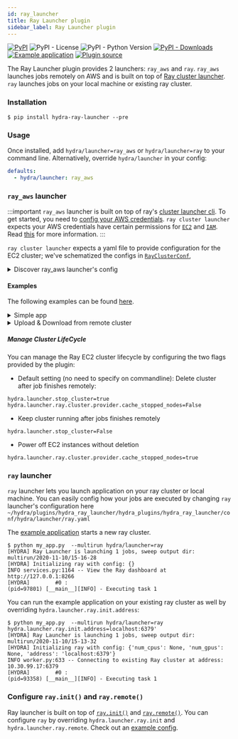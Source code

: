 ```yaml
---
id: ray_launcher
title: Ray Launcher plugin
sidebar_label: Ray Launcher plugin
---
```


[![PyPI](https://img.shields.io/pypi/v/hydra-ray-launcher)](https://pypi.org/project/hydra-ray-launcher/)
![PyPI - License](https://img.shields.io/pypi/l/hydra-ray-launcher)
![PyPI - Python Version](https://img.shields.io/pypi/pyversions/hydra-ray-launcher)
[![PyPI - Downloads](https://img.shields.io/pypi/dm/hydra-ray-launcher.svg)](https://pypistats.org/packages/hydra-ray-launcher)
[![Example application](https://img.shields.io/badge/-Example%20application-informational)](https://github.com/facebookresearch/hydra/tree/1.0_branch/plugins/hydra_ray_launcher/examples)
[![Plugin source](https://img.shields.io/badge/-Plugin%20source-informational)](https://github.com/facebookresearch/hydra/tree/1.0_branch/plugins/hydra_ray_launcher)


The Ray Launcher plugin provides 2 launchers: `ray_aws` and `ray`. 
 `ray_aws` launches jobs remotely on AWS and is built on top of [Ray cluster launcher](https://docs.ray.io/en/latest/cluster/launcher.html). `ray` launches jobs on your local machine or existing ray cluster. 


### Installation

```commandline
$ pip install hydra-ray-launcher --pre
```

### Usage
Once installed, add `hydra/launcher=ray_aws` or `hydra/launcher=ray` to your command line. Alternatively, override `hydra/launcher` in your config:

```yaml
defaults:
  - hydra/launcher: ray_aws
```


### `ray_aws` launcher

:::important
`ray_aws` launcher is built on top of ray's [cluster launcher cli](https://docs.ray.io/en/latest/cluster/launcher.html). To get started, you need to 
[config your AWS credentials](https://docs.aws.amazon.com/cli/latest/userguide/cli-configure-files.html).
`ray cluster launcher` expects your AWS credentials have certain permissions for [`EC2`](https://aws.amazon.com/ec2) and [`IAM`](https://aws.amazon.com/iam). Read [this](https://github.com/ray-project/ray/issues/9327) for more information.
:::

`ray cluster launcher` expects a yaml file to provide configuration for the EC2 cluster; we've schematized the configs in [`RayClusterConf`](https://github.com/facebookresearch/hydra/blob/master/plugins/hydra_ray_launcher/hydra_plugins/hydra_ray_launcher/conf/__init__.py), 

<details><summary>Discover ray_aws launcher's config</summary>

```commandline
$ python my_app.py hydra/launcher=ray_aws --cfg hydra -p hydra.launcher
# @package hydra.launcher
_target_: hydra_plugins.hydra_ray_launcher.ray_aws_launcher.RayAWSLauncher
env_setup:
  pip_packages:
    omegaconf: 2.0.5
    hydra_core: 1.0.4
    ray: 1.0.1.post1
    cloudpickle: 1.6.0
    pickle5: 0.0.11
    hydra_ray_launcher: 0.1.2
  commands:
  - conda create -n hydra_${python_version:micro} python=${python_version:micro} -y
  - echo 'export PATH="$HOME/anaconda3/envs/hydra_${python_version:micro}/bin:$PATH"'
    >> ~/.bashrc
ray:
  init:
    address: null
  remote: {}
  cluster:
    cluster_name: default
    min_workers: 0
    max_workers: 1
    initial_workers: 0
    autoscaling_mode: default
    target_utilization_fraction: 0.8
    idle_timeout_minutes: 5
    docker:
      image: ''
      container_name: ''
      pull_before_run: true
      run_options: []
    provider:
      type: aws
      region: us-west-2
      availability_zone: us-west-2a,us-west-2b
      cache_stopped_nodes: false
      key_pair:
        key_name: hydra
    auth:
      ssh_user: ubuntu
    head_node:
      InstanceType: m5.large
      ImageId: ami-008d8ed4bd7dc2485
    worker_nodes:
      InstanceType: m5.large
      ImageId: ami-008d8ed4bd7dc2485
    file_mounts: {}
    initialization_commands: []
    setup_commands: []
    head_setup_commands: []
    worker_setup_commands: []
    head_start_ray_commands:
    - ray stop
    - ulimit -n 65536; ray start --head --redis-port=6379 --object-manager-port=8076
      --autoscaling-config=~/ray_bootstrap_config.yaml
    worker_start_ray_commands:
    - ray stop
    - ulimit -n 65536; ray start --address=$RAY_HEAD_IP:6379 --object-manager-port=8076
stop_cluster: true
sync_up:
  source_dir: null
  target_dir: null
  include: []
  exclude: []
sync_down:
  source_dir: null
  target_dir: null
  include: []
  exclude: []
```
</details>


#### Examples

The following examples can be found [here](https://github.com/facebookresearch/hydra/tree/1.0_branch/plugins/hydra_ray_launcher/examples).

<details><summary>Simple app</summary>

```commandline
$ python my_app.py --multirun task=1,2,3
[HYDRA] Ray Launcher is launching 3 jobs, 
[HYDRA]        #0 : task=1
[HYDRA]        #1 : task=2
[HYDRA]        #2 : task=3
[HYDRA] Pickle for jobs: /var/folders/n_/9qzct77j68j6n9lh0lw3vjqcn96zxl/T/tmpqqg4v4i7/job_spec.pkl
[HYDRA] Saving RayClusterConf in a temp yaml file: /var/folders/n_/9qzct77j68j6n9lh0lw3vjqcn96zxl/T/tmpaa07pq3w.yaml.
...
[HYDRA] Output: INFO services.py:1164 -- View the Ray dashboard at http://127.0.0.1:8265
(pid=3374) [__main__][INFO] - Executing task 1
(pid=3374) [__main__][INFO] - Executing task 2
(pid=3374) [__main__][INFO] - Executing task 3
...
[HYDRA] Stopping cluster now. (stop_cluster=true)
[HYDRA] Deleted the cluster (provider.cache_stopped_nodes=false)
[HYDRA] Running command: ['ray', 'down', '-y', '/var/folders/n_/9qzct77j68j6n9lh0lw3vjqcn96zxl/T/tmpaa07pq3w.yaml']

```
</details>


<details><summary>Upload & Download from remote cluster</summary>

If your application is dependent on multiple modules, you can configure `hydra.launcher.sync_up` to upload dependency modules to the remote cluster.
You can also configure `hydra.launcher.sync_down` to download output from remote cluster if needed. This functionality is built on top of `rsync`, `include` and `exclude` is consistent with how it works in `rsync`.

```commandline

$  python train.py --multirun random_seed=1,2,3
[HYDRA] Ray Launcher is launching 3 jobs, 
[HYDRA]        #0 : random_seed=1
[HYDRA]        #1 : random_seed=2
[HYDRA]        #2 : random_seed=3
[HYDRA] Pickle for jobs: /var/folders/n_/9qzct77j68j6n9lh0lw3vjqcn96zxl/T/tmptdkye9of/job_spec.pkl
[HYDRA] Saving RayClusterConf in a temp yaml file: /var/folders/n_/9qzct77j68j6n9lh0lw3vjqcn96zxl/T/tmp2reaoixs.yaml.
[HYDRA] Running command: ['ray', 'up', '-y', '/var/folders/n_/9qzct77j68j6n9lh0lw3vjqcn96zxl/T/tmp2reaoixs.yaml']
...
[HYDRA] Output: INFO services.py:1164 -- View the Ray dashboard at http://127.0.0.1:8265
(pid=1772) [__main__][INFO] - Start training...
(pid=1772) [INFO] - Init my model
(pid=1772) [INFO] - Created dir for checkpoints. dir=checkpoint
(pid=1772) [__main__][INFO] - Start training...
(pid=1772) [INFO] - Init my model
(pid=1772) [INFO] - Created dir for checkpoints. dir=checkpoint
(pid=1772) [__main__][INFO] - Start training...
(pid=1772) [INFO] - Init my model
(pid=1772) [INFO] - Created dir for checkpoints. dir=checkpoint
Loaded cached provider configuration
...
[HYDRA] Output: receiving file list ... done
16-32-25/
16-32-25/0/
16-32-25/0/checkpoint/
16-32-25/0/checkpoint/checkpoint_1.pt
16-32-25/1/
16-32-25/1/checkpoint/
16-32-25/1/checkpoint/checkpoint_2.pt
16-32-25/2/
16-32-25/2/checkpoint/
16-32-25/2/checkpoint/checkpoint_3.pt
...
[HYDRA] Stopping cluster now. (stop_cluster=true)
[HYDRA] NOT deleting the cluster (provider.cache_stopped_nodes=true)
[HYDRA] Running command: ['ray', 'down', '-y', '/var/folders/n_/9qzct77j68j6n9lh0lw3vjqcn96zxl/T/tmpy430k4xr.yaml']
```
</details>

##### Manage Cluster LifeCycle
You can manage the Ray EC2 cluster lifecycle by configuring the two flags provided by the plugin:

- Default setting (no need to specify on commandline): Delete cluster after job finishes remotely:
```commandline
hydra.launcher.stop_cluster=true
hydra.launcher.ray.cluster.provider.cache_stopped_nodes=False
```

- Keep cluster running after jobs finishes remotely
```commandline
hydra.launcher.stop_cluster=False
```

- Power off EC2 instances without deletion
```commandline
hydra.launcher.ray.cluster.provider.cache_stopped_nodes=true
```


### `ray` launcher

`ray` launcher lets you launch application on your ray cluster or local machine. You can easily config how your jobs are executed by changing `ray` launcher's configuration here
 `~/hydra/plugins/hydra_ray_launcher/hydra_plugins/hydra_ray_launcher/conf/hydra/launcher/ray.yaml`
 
 The [example application](https://github.com/facebookresearch/hydra/tree/1.0_branch/plugins/hydra_ray_launcher/examples/simple) starts a new ray cluster. 
```commandline
$ python my_app.py  --multirun hydra/launcher=ray
[HYDRA] Ray Launcher is launching 1 jobs, sweep output dir: multirun/2020-11-10/15-16-28
[HYDRA] Initializing ray with config: {}
INFO services.py:1164 -- View the Ray dashboard at http://127.0.0.1:8266
[HYDRA]        #0 : 
(pid=97801) [__main__][INFO] - Executing task 1
```

You can run the example application on your existing ray cluster as well by overriding `hydra.launcher.ray.init.address`:
```commandline
$ python my_app.py  --multirun hydra/launcher=ray hydra.launcher.ray.init.address=localhost:6379'
[HYDRA] Ray Launcher is launching 1 jobs, sweep output dir: multirun/2020-11-10/15-13-32
[HYDRA] Initializing ray with config: {'num_cpus': None, 'num_gpus': None, 'address': 'localhost:6379'}
INFO worker.py:633 -- Connecting to existing Ray cluster at address: 10.30.99.17:6379
[HYDRA]        #0 : 
(pid=93358) [__main__][INFO] - Executing task 1
```

### Configure `ray.init()` and `ray.remote()`
Ray launcher is built on top of [`ray.init()`](https://docs.ray.io/en/master/package-ref.html?highlight=ray.remote#ray-init) and [`ray.remote()`](https://docs.ray.io/en/master/package-ref.html?highlight=ray.remote#ray-remote). You can configure `ray` by overriding `hydra.launcher.ray.init` and `hydra.launcher.ray.remote`. Check out an [example config](https://github.com/facebookresearch/hydra/blob/master/plugins/hydra_ray_launcher/examples/simple/config.yaml).
